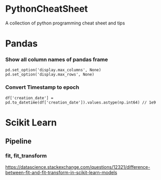 # PythonCheatSheet
A collection of python programming cheat sheet and tips

# Pandas
### Show all column names of pandas frame
```
pd.set_option('display.max_columns', None)
pd.set_option('display.max_rows', None)
```
### Convert Timestamp to epoch
```
df['creation_date'] = pd.to_datetime(df['creation_date']).values.astype(np.int64) // 1e9
```


# Scikit Learn
## Pipeline
### fit, fit_transform
https://datascience.stackexchange.com/questions/12321/difference-between-fit-and-fit-transform-in-scikit-learn-models

